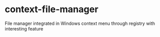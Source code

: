 # context-file-manager
File manager integrated in Windows context menu through registry with interesting feature
